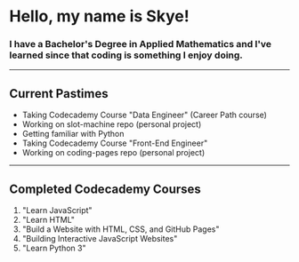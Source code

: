 # Hello, my name is Skye!

### I have a Bachelor's Degree in Applied Mathematics and I've learned since that coding is something I enjoy doing.

***

## Current Pastimes
- Taking Codecademy Course "Data Engineer" (Career Path course)
- Working on slot-machine repo (personal project)
- Getting familiar with Python
- Taking Codecademy Course "Front-End Engineer"
- Working on coding-pages repo (personal project)

*** 

## Completed Codecademy Courses
1. "Learn JavaScript"
2. "Learn HTML"
3. "Build a Website with HTML, CSS, and GitHub Pages"
4. "Building Interactive JavaScript Websites"
5. "Learn Python 3"
